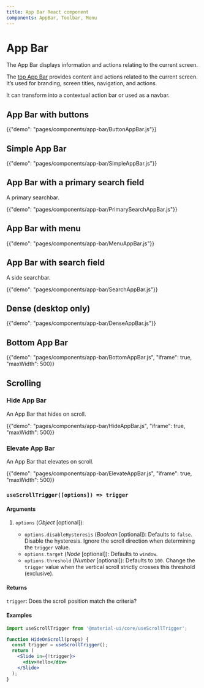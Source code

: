 ```yaml
---
title: App Bar React component
components: AppBar, Toolbar, Menu
---
```


# App Bar

<p class="description">The App Bar displays information and actions relating to the current screen.</p>

The [top App Bar](https://material.io/design/components/app-bars-top.html) provides content and actions related to the current screen. It’s used for branding, screen titles, navigation, and actions.

It can transform into a contextual action bar or used as a navbar.

## App Bar with buttons

{{"demo": "pages/components/app-bar/ButtonAppBar.js"}}

## Simple App Bar

{{"demo": "pages/components/app-bar/SimpleAppBar.js"}}

## App Bar with a primary search field

A primary searchbar.

{{"demo": "pages/components/app-bar/PrimarySearchAppBar.js"}}

## App Bar with menu

{{"demo": "pages/components/app-bar/MenuAppBar.js"}}

## App Bar with search field

A side searchbar.

{{"demo": "pages/components/app-bar/SearchAppBar.js"}}

## Dense (desktop only)

{{"demo": "pages/components/app-bar/DenseAppBar.js"}}

## Bottom App Bar

{{"demo": "pages/components/app-bar/BottomAppBar.js", "iframe": true, "maxWidth": 500}}

## Scrolling

### Hide App Bar

An App Bar that hides on scroll.

{{"demo": "pages/components/app-bar/HideAppBar.js", "iframe": true, "maxWidth": 500}}

### Elevate App Bar

An App Bar that elevates on scroll.

{{"demo": "pages/components/app-bar/ElevateAppBar.js", "iframe": true, "maxWidth": 500}}

### `useScrollTrigger([options]) => trigger`

#### Arguments

1. `options` (_Object_ [optional]):

   - `options.disableHysteresis` (_Boolean_ [optional]): Defaults to `false`. Disable the hysteresis. Ignore the scroll direction when determining the `trigger` value.
   - `options.target` (_Node_ [optional]): Defaults to `window`.
   - `options.threshold` (_Number_ [optional]): Defaults to `100`. Change the `trigger` value when the vertical scroll strictly crosses this threshold (exclusive).

#### Returns

`trigger`: Does the scroll position match the criteria?

#### Examples

```jsx
import useScrollTrigger from '@material-ui/core/useScrollTrigger';

function HideOnScroll(props) {
  const trigger = useScrollTrigger();
  return (
    <Slide in={!trigger}>
      <div>Hello</div>
    </Slide>
  );
}
```
